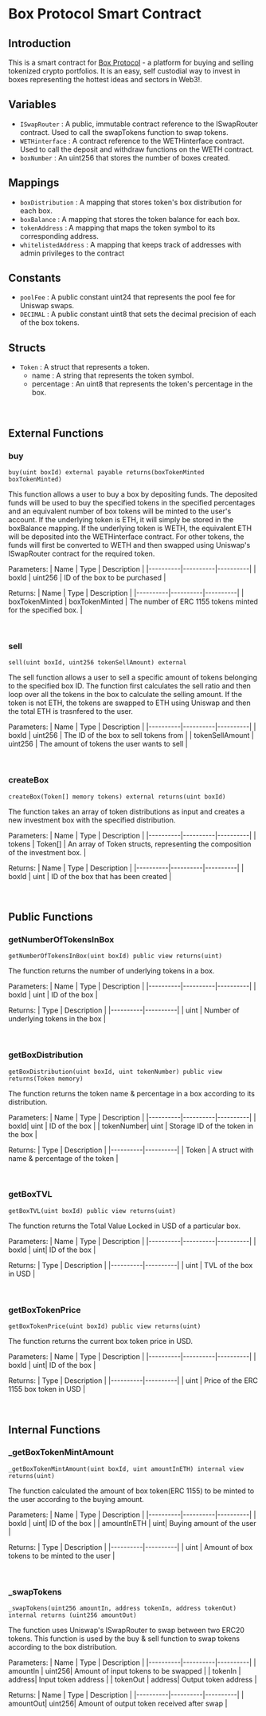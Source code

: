 # Box Protocol Smart Contract

## Introduction

This is a smart contract for [Box Protocol](https://boxprotocol.netlify.app/) - a platform for buying and selling tokenized crypto portfolios. It is an easy, self custodial way to invest in boxes representing the hottest ideas and sectors in Web3!.


## Variables

- `ISwapRouter` : A public, immutable contract reference to the ISwapRouter contract. Used to call the swapTokens function to swap tokens.
- `WETHinterface` : A contract reference to the WETHinterface contract. Used to call the deposit and withdraw functions on the WETH contract.
- `boxNumber` : An uint256 that stores the number of boxes created.

## Mappings

- `boxDistribution` : A mapping that stores token's box distribution for each box.
- `boxBalance` : A mapping that stores the token balance for each box.
- `tokenAddress` : A mapping that maps the token symbol to its corresponding address.
- `whitelistedAddress` : A mapping that keeps track of addresses with admin privileges to the contract

## Constants

- `poolFee` : A public constant uint24 that represents the pool fee for Uniswap swaps.
- `DECIMAL` : A public constant uint8 that sets the decimal precision of each of the box tokens.

## Structs

- `Token` : A struct that represents a token.
  - name : A string that represents the token symbol.
  - percentage : An uint8 that represents the token's percentage in the box.

<br/>

## External Functions

### buy
    buy(uint boxId) external payable returns(boxTokenMinted boxTokenMinted)
    
This function allows a user to buy a box by depositing funds. The deposited funds will be used to buy the specified tokens in the specified percentages and an equivalent number of box tokens will be minted to the user's account. If the underlying token is ETH, it will simply be stored in the boxBalance mapping. If the underlying token is WETH, the equivalent ETH will be deposited into the WETHinterface contract. For other tokens, the funds will first be converted to WETH and then swapped using Uniswap's ISwapRouter contract for the required token.

Parameters:
| Name | Type | Description |
|----------|----------|----------|
| boxId | uint256 | ID of the box to be purchased |


Returns:
| Name | Type | Description |
|----------|----------|----------|
| boxTokenMinted | boxTokenMinted | The number of ERC 1155 tokens minted for the specified box. |

<br/>

### sell
    sell(uint boxId, uint256 tokenSellAmount) external
    
The sell function allows a user to sell a specific amount of tokens belonging to the specified box ID. The function first calculates the sell ratio and then loop over all the tokens in the box to calculate the selling amount. If the token is not ETH, the tokens are swapped to ETH using Uniswap and then the total ETH is trasnfered to the user.

Parameters:
| Name | Type | Description |
|----------|----------|----------|
| boxId | uint256 | The ID of the box to sell tokens from |
| tokenSellAmount | uint256 | The amount of tokens the user wants to sell |

<br/>

### createBox
    createBox(Token[] memory tokens) external returns(uint boxId)
    
The function takes an array of token distributions as input and creates a new investment box with the specified distribution.

Parameters:
| Name | Type | Description |
|----------|----------|----------|
| tokens | Token[] | An array of Token structs, representing the composition of the investment box. |

Returns:
| Name | Type | Description |
|----------|----------|----------|
| boxId | uint | ID of the box that has been created |

<br/>

## Public  Functions

### getNumberOfTokensInBox
    getNumberOfTokensInBox(uint boxId) public view returns(uint)

The function returns the number of underlying tokens in a box.

Parameters:
| Name | Type | Description |
|----------|----------|----------|
| boxId | uint | ID of the box |

Returns:
| Type | Description |
|----------|----------|
|  uint | Number of underlying tokens in the box |

<br/>

### getBoxDistribution
    getBoxDistribution(uint boxId, uint tokenNumber) public view returns(Token memory)

The function returns the token name & percentage in a box according to its distribution.

Parameters:
| Name | Type | Description |
|----------|----------|----------|
| boxId| uint | ID of the box |
| tokenNumber| uint | Storage ID of the token in the box |

Returns:
| Type | Description |
|----------|----------|
| Token | A struct with name & percentage of the token |

<br/>

### getBoxTVL
    getBoxTVL(uint boxId) public view returns(uint)
    
The function returns the Total Value Locked in USD of a particular box.

Parameters:
| Name | Type | Description |
|----------|----------|----------|
| boxId | uint| ID of the box |


Returns:
| Type | Description |
|----------|----------|
| uint | TVL of the box in USD |

<br/>

### getBoxTokenPrice
    getBoxTokenPrice(uint boxId) public view returns(uint)

The function returns the current box token price in USD.

Parameters:
| Name | Type | Description |
|----------|----------|----------|
| boxId | uint| ID of the box |


Returns:
| Type | Description |
|----------|----------|
| uint | Price of the ERC 1155 box token in USD |

<br/>

## Internal Functions

### _getBoxTokenMintAmount
    _getBoxTokenMintAmount(uint boxId, uint amountInETH) internal view returns(uint)

The function calculated the amount of box token(ERC 1155) to be minted to the user according to the buying amount.

Parameters:
| Name | Type | Description |
|----------|----------|----------|
| boxId | uint| ID of the box |
| amountInETH | uint| Buying amount of the user |

Returns:
| Type | Description |
|----------|----------|
| uint | Amount of box tokens to be minted to the user |

<br/>

### _swapTokens
    _swapTokens(uint256 amountIn, address tokenIn, address tokenOut) internal returns (uint256 amountOut)

The function uses Uniswap's ISwapRouter to swap between two ERC20 tokens. This function is used by the buy & sell function to swap tokens according to the box distribution.

Parameters:
| Name | Type | Description |
|----------|----------|----------|
| amountIn | uint256| Amount of input tokens to be swapped |
| tokenIn | address| Input token address |
| tokenOut | address| Output token address |

Returns:
| Name | Type | Description |
|----------|----------|----------|
| amountOut| uint256| Amount of output token received after swap |

<br/>

